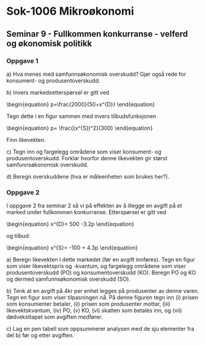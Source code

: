# Sok-1006 Mikroøkonomi
## Seminar 9 - Fullkommen konkurranse - velferd og økonomisk politikk

### Oppgave 1

a) Hva menes med samfunnsøkonomisk overskudd? Gjør også rede for konsument- og produsentoverskudd.       

b) Invers markedsetterspørsel er gitt ved


\begin{equation}
   p=\frac{2000}{50+x^{D}}
\end{equation}

Tegn dette i en figur sammen med invers tilbudsfunksjonen 

\begin{equation}
   p= \frac{(x^{S})^2}{300}
\end{equation}

Finn likevekten.      

c) Tegn inn og fargelegg områdene som viser konsument- og produsentoverskudd. Forklar hvorfor denne likevekten gir størst samfunnsøkonomisk overskudd.    

d) Beregn overskuddene (hva er måleenheten som brukes her?).


### Oppgave 2

I oppgave 2 fra seminar 2 så vi på effekten av å illegge en avgift på et marked under fullkommen konkurranse. Etterspørsel er gitt ved


\begin{equation}
   x^{D}= 500 -3.2p
\end{equation}

og tilbud:


\begin{equation}
   x^{S}= -100 + 4.3p
\end{equation}

a) Beregn likevekten i dette markedet (før en avgift innføres). Tegn en figur som viser likevektspris og -kvantum, og fargelegg områdene som viser produsentoverskudd (PO) og konsumentoverskudd (KO). Beregn PO og KO og dermed samfunnsøkonomisk overskudd (SO).        

b) Tenk at en avgift på 4kr per enhet legges på produsenter av denne varen.  Tegn en figur som viser tilpasningen nå. På denne figuren tegn inn (i) prisen som konsumenter betaler, (ii) prisen som produsenter mottar, (iii) likevektskvantum, (iv) PO, (v) KO, (vi) skatten som betales inn, og (vii) dødveksttapet som avgiften medfører.      

c) Lag en pen tabell som oppsummerer analysen med de sju elementer fra del b) før og etter avgiften.    








